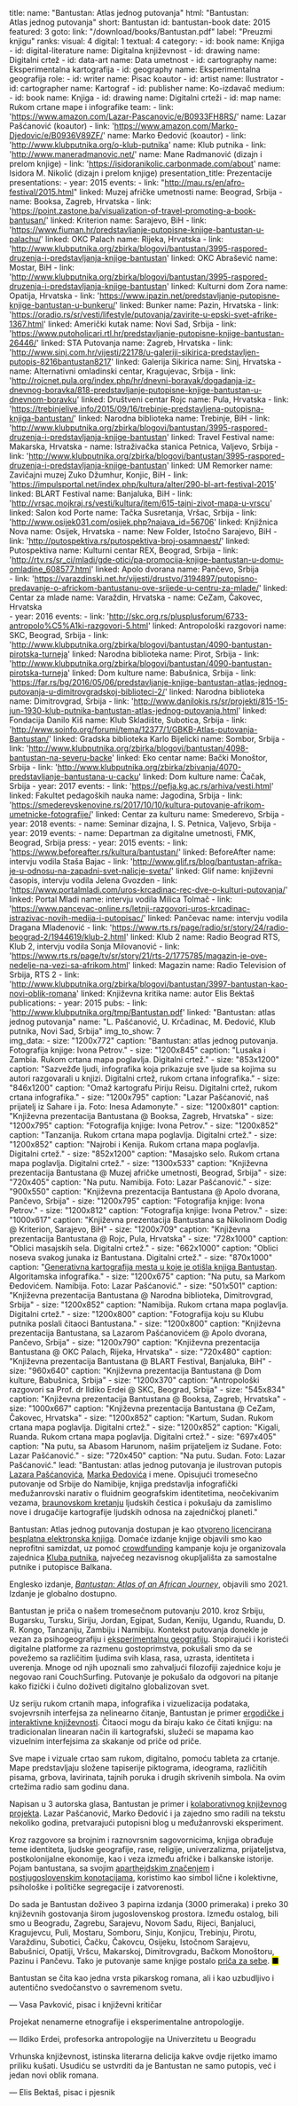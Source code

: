 title: 
    name: "Bantustan: Atlas jednog putovanja"
    html: "Bantustan:<br>Atlas jednog putovanja"
    short: Bantustan
id: bantustan-book
date: 2015
featured: 3
goto:
    link: "/download/books/Bantustan.pdf"
    label: "Preuzmi knjigu"
ranks:
    visual: 4
    digital: 1
    textual: 4
category:
    - id: book
      name: Knjiga 
    - id: digital-literature
      name: Digitalna književnost
    - id: drawing
      name: Digitalni crtež
    - id: data-art
      name: Data umetnost
    - id: cartography
      name: Eksperimentalna kartografija
    - id: geography
      name: Eksperimentalna geografija
role:
    - id: writer
      name: Pisac koautor
    - id: artist
      name: Ilustrator
    - id: cartographer
      name: Kartograf
    - id: publisher
      name: Ko-izdavač
medium:
    - id: book
      name: Knjiga
    - id: drawing
      name: Digitalni crteži
    - id: map
      name: Rukom crtane mape i infografike
team:
    - link: 'https://www.amazon.com/Lazar-Pascanovic/e/B0933FH8RS/'
      name: Lazar Pašćanović (koautor)
    - link: 'https://www.amazon.com/Marko-Djedovic/e/B0936V89ZF/'
      name: Marko Đedović (koautor)
    - link: 'http://www.klubputnika.org/o-klub-putnika'
      name: Klub putnika
    - link: 'http://www.maneradmanovic.net/'
      name: Mane Radmanović (dizajn i prelom knjige)
    - link: 'https://isidoranikolic.carbonmade.com/about'
      name: Isidora M. Nikolić (dizajn i prelom knjige)
presentation_title: Prezentacije
presentations:
    - year: 2015
      events:
        - link: "http://mau.rs/en/afro-festival/2015.html"
          linked: Muzej afričke umetnosti
          name: Beograd, Srbija
        - name: <span class='italic-style'>Booksa</span>, Zagreb, Hrvatska
        - link: 'https://point.zastone.ba/visualization-of-travel-promoting-a-book-bantusan/'
          linked: Kriterion
          name: Sarajevo, BiH
        - link: 'https://www.fiuman.hr/predstavljanje-putopisne-knjige-bantustan-u-palachu/'
          linked: OKC Palach
          name: Rijeka, Hrvatska
        - link: 'http://www.klubputnika.org/zbirka/blogovi/bantustan/3995-raspored-druzenja-i-predstavljanja-knjige-bantustan'
          linked: OKC Abrašević
          name: Mostar, BiH
        - link: 'http://www.klubputnika.org/zbirka/blogovi/bantustan/3995-raspored-druzenja-i-predstavljanja-knjige-bantustan'
          linked: Kulturni dom Zora
          name: Opatija, Hrvatska
        - link: 'https://www.ipazin.net/predstavljanje-putopisne-knjige-bantustan-u-bunkeru/'
          linked: Bunker
          name: Pazin, Hrvatska
        - link: 'https://oradio.rs/sr/vesti/lifestyle/putovanja/zavirite-u-epski-svet-afrike-1367.html'
          linked: Američki kutak
          name: Novi Sad, Srbija
        - link: 'https://www.putoholicari.rtl.hr/predstavljanje-putopisne-knjige-bantustan-26446/'
          linked: STA Putovanja
          name: Zagreb, Hrvatska
        - link: 'http://www.sinj.com.hr/vijesti/22178/u-galeriji-sikirica-predstavljen-putopis-8216bantustan8217'
          linked: Galerija Sikirica
          name: Sinj, Hrvatska
        - name: <span class='italic-style'>Alternativni omladinski centar</span>, Kragujevac, Srbija
        - link: 'http://rojcnet.pula.org/index.php/hr/dnevni-boravak/dogadanja-iz-dnevnog-boravka/818-predstavljanje-putopisne-knjige-bantustan-u-dnevnom-boravku'
          linked: Društveni centar Rojc
          name: Pula, Hrvatska
        - link: 'https://trebinjelive.info/2015/09/16/trebinje-predstavljena-putopisna-knjiga-bantustan/'
          linked: Narodna biblioteka
          name: Trebinje, BiH
        - link: 'http://www.klubputnika.org/zbirka/blogovi/bantustan/3995-raspored-druzenja-i-predstavljanja-knjige-bantustan'
          linked: Travel Festival
          name: Makarska, Hrvatska
        - name: <span class='italic-style'>Istraživačka stanica Petnica</span>, Valjevo, Srbija
        - link: 'http://www.klubputnika.org/zbirka/blogovi/bantustan/3995-raspored-druzenja-i-predstavljanja-knjige-bantustan'
          linked: UM Remorker
          name: Zavičajni muzej Zuko Džumhur, Konjic, BiH
        - link: 'https://impulsportal.net/index.php/kultura/alter/290-bl-art-festival-2015'
          linked: BLART Festival
          name: Banjaluka, BiH
        - link: 'http://vrsac.mojkraj.rs/vesti/kultura/item/615-tajni-zivot-mapa-u-vrscu'
          linked: Salon kod Porte
          name: Tačka Susretanja, Vršac, Srbija
        - link: 'http://www.osijek031.com/osijek.php?najava_id=56706'
          linked: Knjižnica Nova
          name: Osijek, Hrvatska
        - name: <span class='italic-style'>New Folder</span>, Istočno Sarajevo, BiH
        - link: 'http://putospektiva.rs/putospektiva-broj-osamnaest/'
          linked: Putospektiva
          name: Kulturni centar REX, Beograd, Srbija
        - link: 'http://rtv.rs/sr_ci/mladi/gde-otici/pa-promocija-knjige-bantustan-u-domu-omladine_608577.html'
          linked: Apolo dvorana
          name: Pančevo, Srbija    
        - link: 'https://varazdinski.net.hr/vijesti/drustvo/3194897/putopisno-predavanje-o-africkom-bantustanu-ove-srijede-u-centru-za-mlade/'
          linked: Centar za mlade
          name: Varaždin, Hrvatska
        - name: <span class='italic-style'>CeZam</span>, Čakovec, Hrvatska     
    - year: 2016
      events:
        - link: 'http://skc.org.rs/plusplusforum/6733-antropolo%C5%A1ki-razgovori-5.html'
          linked: Antropološki razgovori
          name: SKC, Beograd, Srbija
        - link: 'http://www.klubputnika.org/zbirka/blogovi/bantustan/4090-bantustan-pirotska-turneja'
          linked: Narodna biblioteka
          name: Pirot, Srbija
        - link: 'http://www.klubputnika.org/zbirka/blogovi/bantustan/4090-bantustan-pirotska-turneja'
          linked: Dom kulture
          name: Babušnica, Srbija
        - link: 'https://far.rs/bg/2016/05/06/predstavljanje-knjige-bantustan-atlas-jednog-putovanja-u-dimitrovgradskoj-biblioteci-2/'
          linked: Narodna biblioteka
          name: Dimitrovgrad, Srbija
        - link: 'http://www.danilokis.rs/sr/projekti/815-15-jun-1930-klub-putnika-bantustan-atlas-jednog-putovanja.html'
          linked: Fondacija Danilo Kiš
          name: Klub Skladište, Subotica, Srbija
        - link: 'http://www.soinfo.org/forumi/tema/12377/1/GBKB-Atlas-putovanja-Bantustan/'
          linked: Gradska biblioteka Karlo Bijelicki
          name: Sombor, Srbija
        - link: 'http://www.klubputnika.org/zbirka/blogovi/bantustan/4098-bantustan-na-severu-backe'
          linked: Eko centar
          name: Bački Monoštor, Srbija
        - link: 'http://www.klubputnika.org/zbirka/zbivanja/4070-predstavljanje-bantustana-u-cacku'
          linked: Dom kulture
          name: Čačak, Srbija
    - year: 2017
      events:
        - link: 'https://pefja.kg.ac.rs/arhiva/vesti.html'
          linked: Fakultet pedagoških nauka
          name: Jagodina, Srbija
        - link: 'https://smederevskenovine.rs/2017/10/10/kultura-putovanje-afrikom-umetnicke-fotografije/'
          linked: Centar za kulturu
          name: Smederevo, Srbija
    - year: 2018
      events:
        - name: <span class='italic-style'>Seminar dizajna</span>, I. S. Petnica, Valjevo, Srbija
    - year: 2019
      events:
        - name: <span class='italic-style'>Departman za digitalne umetnosti</span>, FMK, Beograd, Srbija
press:
    - year: 2015
      events:
        - link: 'https://www.beforeafter.rs/kultura/bantustan/'
          linked: BeforeAfter
          name: intervju vodila Staša Bajac
        - link: 'http://www.glif.rs/blog/bantustan-afrika-je-u-odnosu-na-zapadni-svet-nalicje-sveta/'
          linked: Glif
          name: književni časopis, intervju vodila Jelena Gvozden
        - link: 'https://www.portalmladi.com/uros-krcadinac-rec-dve-o-kulturi-putovanja/'
          linked: Portal Mladi
          name: intervju vodila Milica Tolmač
        - link: 'https://www.pancevac-online.rs/letnji-razgovori-uros-krcadinac-istrazivac-novih-medija-i-putopisac/'
          linked: Pančevac
          name: intervju vodila Dragana Mladenović
        - link: 'https://www.rts.rs/page/radio/sr/story/24/radio-beograd-2/1944619/klub-2.html'
          linked: Klub 2
          name: Radio Beograd RTS, Klub 2, intervju vodila Sonja Milovanović
        - link: 'https://www.rts.rs/page/tv/sr/story/21/rts-2/1775785/magazin-je-ove-nedelje-na-vezi-sa-afrikom.html'
          linked: Magazin
          name: Radio Television of Srbija, RTS 2 
        - link: 'http://www.klubputnika.org/zbirka/blogovi/bantustan/3997-bantustan-kao-novi-oblik-romana'
          linked: Književna kritika 
          name: autor Elis Bektaš
publications:
    - year: 2015
      pubs:
        - link: 'http://www.klubputnika.org/tmp/Bantustan.pdf'
          linked: "Bantustan: atlas jednog putovanja"
          name: "L. Pašćanović, U. Krčadinac, M. Đedović, Klub putnika, Novi Sad, Srbija"
img_to_show: 7       
img_data:
    - size: "1200x772"
      caption: "Bantustan: atlas jednog putovanja. Fotografija knjige: Ivona Petrov."
    - size: "1200x845"
      caption: "Lusaka i Zambia. Rukom crtana mapa poglavlja. Digitalni crtež."
    - size: "853x1200"
      caption: "Sazvežđe ljudi, infografika koja prikazuje sve ljude sa kojima su autori razgovarali u knjizi. Digitalni crtež, rukom crtana infografika."
    - size: "846x1200"
      caption: "Omaž kartografu Piriju Reisu. Digitalni crtež, rukom crtana infografika."
    - size: "1200x795"
      caption: "Lazar Pašćanović, naš prijatelj iz Sahare i ja. Foto: Inesa Adamonyte."
    - size: "1200x801"
      caption: "Književna prezentacija Bantustana @ Booksa, Zagreb, Hrvatska"
    - size: "1200x795"
      caption: "Fotografija knjige: Ivona Petrov."
    - size: "1200x852"
      caption: "Tanzanija. Rukom crtana mapa poglavlja. Digitalni crtež."
    - size: "1200x852"
      caption: "Najrobi i Kenija. Rukom crtana mapa poglavlja. Digitalni crtež."
    - size: "852x1200"
      caption: "Masajsko selo. Rukom crtana mapa poglavlja. Digitalni crtež."
    - size: "1300x533"
      caption: "Književna prezentacija Bantustana @ Muzej afričke umetnosti, Beograd, Srbija"
    - size: "720x405"
      caption: "Na putu. Namibija. Foto: Lazar Pašćanović."
    - size: "900x550"
      caption: "Književna prezentacija Bantustana @ Apolo dvorana, Pančevo, Srbija"
    - size: "1200x795"
      caption: "Fotografija knjige: Ivona Petrov."
    - size: "1200x812"
      caption: "Fotografija knjige: Ivona Petrov."
    - size: "1000x617"
      caption: "Književna prezentacija Bantustana sa Nikolinom Dodig @ Kriterion, Sarajevo, BiH"
    - size: "1200x709"
      caption: "Književna prezentacija Bantustana @ Rojc, Pula, Hrvatska"
    - size: "728x1000"
      caption: "Oblici masajskih sela. Digitalni crtež."
    - size: "662x1000"
      caption: "Oblici noseva svakog junaka iz Bantustana. Digitalni crtež."
    - size: "870x1000"
      caption: "<a href='/rad/projekti/bantustan-dataviz' target='_blank'>Generativna kartografija mesta u koje je otišla knjiga Bantustan</a>. Algoritamska infografika."
    - size: "1200x675"
      caption: "Na putu, sa Markom Đedovićem. Namibija. Foto: Lazar Pašćanović."
    - size: "501x501"
      caption: "Književna prezentacija Bantustana @ Narodna biblioteka, Dimitrovgrad, Srbija"
    - size: "1200x852"
      caption: "Namibija. Rukom crtana mapa poglavlja. Digitalni crtež."
    - size: "1200x800"
      caption: "Fotografija koju su Klubu putnika poslali čitaoci Bantustana."
    - size: "1200x800"
      caption: "Književna prezentacija Bantustana, sa Lazarom Pašćanovićem @ Apolo dvorana, Pančevo, Srbija"
    - size: "1200x790"
      caption: "Književna prezentacija Bantustana @ OKC Palach, Rijeka, Hrvatska"
    - size: "720x480"
      caption: "Književna prezentacija Bantustana @ BLART Festival, Banjaluka, BiH"
    - size: "960x640"
      caption: "Književna prezentacija Bantustana @ Dom kulture, Babušnica, Srbija"
    - size: "1200x370"
      caption: "Antropološki razgovori sa Prof. dr Ildiko Erdei @ SKC, Beograd, Srbija"
    - size: "545x834"
      caption: "Književna prezentacija Bantustana @ Booksa, Zagreb, Hrvatska"
    - size: "1000x667"
      caption: "Književna prezentacija Bantustana @ CeZam, Čakovec, Hrvatska"
    - size: "1200x852"
      caption: "Kartum, Sudan. Rukom crtana mapa poglavlja. Digitalni crtež."
    - size: "1200x852"
      caption: "Kigali, Ruanda. Rukom crtana mapa poglavlja. Digitalni crtež."
    - size: "697x405"
      caption: "Na putu, sa Abasom Harunom, našim prijateljem iz Sudane. Foto: Lazar Pašćanović."
    - size: "720x450"
      caption: "Na putu. Sudan. Foto: Lazar Pašćanović."
lead: "<span class='italic-style'>Bantustan: atlas jednog putovanja</span> je ilustrovan putopis <a href='https://www.amazon.com/Lazar-Pascanovic/e/B0933FH8RS/' target='_blank'>Lazara Pašćanovića</a>, <a href='https://www.amazon.com/Marko-Djedovic/e/B0936V89ZF/' target='_blank'>Marka Đedovića</a> i mene. Opisujući tromesečno putovanje od Srbije do Namibije, knjiga predstavlja infografički međužanrovski narativ o fluidnim geografskim identitetima, neočekivanim vezama, <a href='/rad/projekti/kp-identity/'>braunovskom kretanju</a> ljudskih čestica i pokušaju da zamislimo nove i drugačije kartografije ljudskih odnosa na zajedničkoj planeti."

<span class='italic-style'>Bantustan: Atlas jednog putovanja</span> dostupan je kao <a href='http://www.klubputnika.org/tmp/Bantustan.pdf' target='_blank'>otvoreno licencirana besplatna elektronska knjiga</a>. Domaće izdanje knjige objavili smo kao neprofitni samizdat, uz pomoć <a href='https://en.wikipedia.org/wiki/Crowdfunding' target='_blank'><span class='italic-style'>crowdfunding</span></a> kampanje koju je organizovala zajednica <a href='http://www.klubputnika.org/o-klub-putnika' target='_blank'>Kluba putnika</a>, najvećeg nezavisnog okupljališta za samostalne putnike i putopisce Balkana.

Englesko izdanje, <em><a href='https://www.amazon.com/Bantustan-African-Journey-Lazar-Pascanovic-ebook/dp/B092YYWX6Z/' target='_blank'>Bantustan: Atlas of an African Journey</a></em>, objavili smo 2021. Izdanje je globalno dostupno.

<span class='italic-style'>Bantustan</span> je priča o našem tromesečnom putovanju 2010. kroz Srbiju, Bugarsku, Tursku, Siriju, Jordan, Egipat, Sudan, Keniju, Ugandu, Ruandu, D. R. Kongo, Tanzaniju, Zambiju i Namibiju. Kontekst putovanja donekle je vezan za psihogeografiju i <a href='/rad/projekti/category/geography'>eksperimentalnu geografiju</a>. Stopirajući i koristeći digitalne platforme za razmenu gostoprimstva, pokušali smo da se povežemo sa različitim ljudima svih klasa, rasa, uzrasta, identiteta i uverenja. Mnoge od njih upoznali smo zahvaljući filozofiji zajednice koju je negovao rani CouchSurfing. Putovanje je pokušalo da odgovori na pitanje kako fizički i čulno doživeti digitalno globalizovan svet.

Uz seriju rukom crtanih mapa, infografika i vizuelizacija podataka, svojevrsnih <span class='italic-style'>interfejsa</span> za nelinearno čitanje, <span class='italic-style'>Bantustan</span> je primer <a href='https://www.articleworld.org/index.php/Ergodic_literature' target='_blank'>ergodičke i interaktivne književnosti</a>. Čitaoci mogu da biraju kako će čitati knjigu: na tradicionalan linearan način ili kartografski, služeći se mapama kao vizuelnim interfejsima za skakanje od priče od priče. 

Sve mape i vizuale crtao sam rukom, digitalno, pomoću tableta za crtanje. Mape predstavljaju složene tapiserije piktograma, ideograma, različitih pisama, grbova, lavirinata, tajnih poruka i drugih skrivenih simbola. Na ovim crtežima radio sam godinu dana. 

 Napisan u 3 autorska glasa, <span class='italic-style'>Bantustan</span> je primer i <a href='https://en.wikipedia.org/wiki/Collaborative_fiction' target='_blank'>kolaborativnog književnog projekta</a>. Lazar Pašćanović, Marko Đedović i ja zajedno smo radili na tekstu nekoliko godina, pretvarajući putopisni blog u međužanrovski eksperiment.
 
 Kroz razgovore sa brojnim i raznovrsnim sagovornicima, knjiga obrađuje teme identiteta, ljudske geografije, rase, religije, univerzalizma, prijateljstva, postkolonijalne ekonomije, kao i veza između afričke i balkanske istorije. Pojam <span class='italic-style'>bantustana</span>, sa svojim <a href='https://en.wikipedia.org/wiki/Bantustan' target='_blank'>aparthejdskim značenjem</a> i <a href='http://monumenttotransformation.org/atlas-of-transformation/html/b/balkans/social-change-in-the-balkans-rastko-mocnik.html' target='_blank'>postjugoslovenskim konotacijama</a>, koristimo kao simbol lične i kolektivne, psihološke i političke segregacije i zatvorenosti.
 
 Do sada je <span class='italic-style'>Bantustan</span> doživeo 3 papirna izdanja (3000 primeraka) i preko 30 književnih gostovanja širom jugoslovenskog prostora. Između ostalog, bili smo u Beogradu, Zagrebu, Sarajevu, Novom Sadu, Rijeci, Banjaluci, Kragujevcu, Puli, Mostaru, Somboru, Sinju, Konjicu, Trebinju, Pirotu, Varaždinu, Subotici, Čačku, Čakovcu, Osijeku, Istočnom Sarajevu, Babušnici, Opatiji, Vršcu, Makarskoj, Dimitrovgradu, Bačkom Monoštoru, Pazinu i Pančevu. Tako je putovanje same knjige postalo <a href='/rad/projekti/bantustan-dataviz/'>priča za sebe</a>. <mark>&#9632;</mark>
 <div class="quote-block">
 <div class="quote1 quote-upper-dash">Bantustan se čita kao jedna vrsta pikarskog romana, ali i kao uzbudljivo i autentično svedočanstvo o savremenom svetu.<p class="by">— Vasa Pavković, pisac i književni kritičar</p></div>
 <div class="quote1 quote-upper-dash">Projekat nenamerne etnografije i eksperimentalne antropologije.<p class="by">— Ildiko Erdei, profesorka antropologije na Univerzitetu u Beogradu</p></div>
 <div class="quote1 quote-upper-dash">Vrhunska književnost, istinska literarna delicija kakve ovdje rijetko imamo priliku kušati. Usudiću se ustvrditi da je Bantustan ne samo putopis, već i jedan novi oblik romana.<p class="by">— Elis Bektaš, pisac i pjesnik</p></div>
 </div>